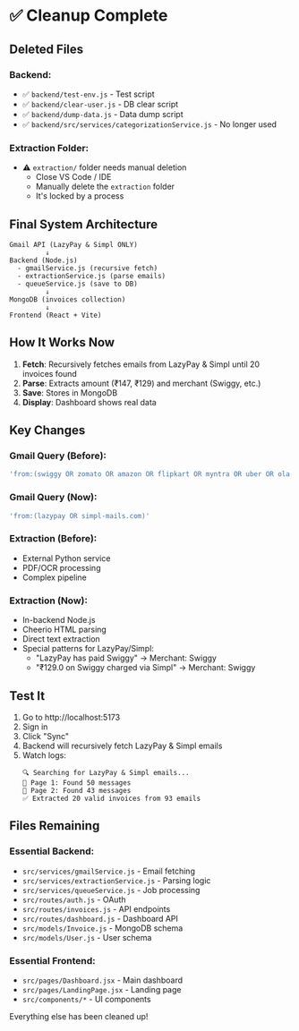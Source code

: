 # ✅ Cleanup Complete

## Deleted Files

### Backend:
- ✅ `backend/test-env.js` - Test script
- ✅ `backend/clear-user.js` - DB clear script
- ✅ `backend/dump-data.js` - Data dump script
- ✅ `backend/src/services/categorizationService.js` - No longer used

### Extraction Folder:
- ⚠️ `extraction/` folder needs manual deletion
  - Close VS Code / IDE
  - Manually delete the `extraction` folder
  - It's locked by a process

## Final System Architecture

```
Gmail API (LazyPay & Simpl ONLY)
         ↓
Backend (Node.js)
  - gmailService.js (recursive fetch)
  - extractionService.js (parse emails)
  - queueService.js (save to DB)
         ↓
MongoDB (invoices collection)
         ↓
Frontend (React + Vite)
```

## How It Works Now

1. **Fetch**: Recursively fetches emails from LazyPay & Simpl until 20 invoices found
2. **Parse**: Extracts amount (₹147, ₹129) and merchant (Swiggy, etc.)
3. **Save**: Stores in MongoDB
4. **Display**: Dashboard shows real data

## Key Changes

### Gmail Query (Before):
```javascript
'from:(swiggy OR zomato OR amazon OR flipkart OR myntra OR uber OR ola OR airtel OR blinkit OR zepto)'
```

### Gmail Query (Now):
```javascript
'from:(lazypay OR simpl-mails.com)'
```

### Extraction (Before):
- External Python service
- PDF/OCR processing
- Complex pipeline

### Extraction (Now):
- In-backend Node.js
- Cheerio HTML parsing
- Direct text extraction
- Special patterns for LazyPay/Simpl:
  - "LazyPay has paid Swiggy" → Merchant: Swiggy
  - "₹129.0 on Swiggy charged via Simpl" → Merchant: Swiggy

## Test It

1. Go to http://localhost:5173
2. Sign in
3. Click "Sync"
4. Backend will recursively fetch LazyPay & Simpl emails
5. Watch logs:
   ```
   🔍 Searching for LazyPay & Simpl emails...
   📧 Page 1: Found 50 messages
   📧 Page 2: Found 43 messages
   ✅ Extracted 20 valid invoices from 93 emails
   ```

## Files Remaining

### Essential Backend:
- `src/services/gmailService.js` - Email fetching
- `src/services/extractionService.js` - Parsing logic
- `src/services/queueService.js` - Job processing
- `src/routes/auth.js` - OAuth
- `src/routes/invoices.js` - API endpoints
- `src/routes/dashboard.js` - Dashboard API
- `src/models/Invoice.js` - MongoDB schema
- `src/models/User.js` - User schema

### Essential Frontend:
- `src/pages/Dashboard.jsx` - Main dashboard
- `src/pages/LandingPage.jsx` - Landing page
- `src/components/*` - UI components

Everything else has been cleaned up!
